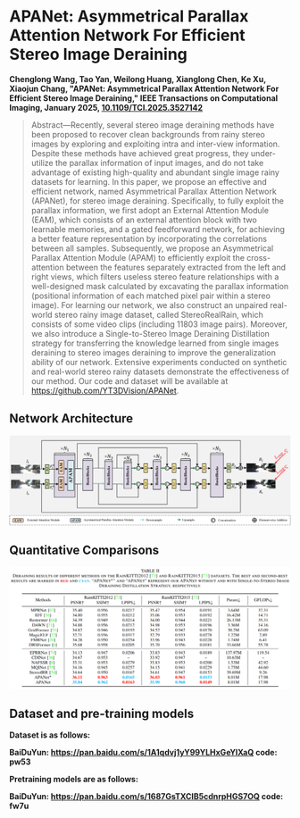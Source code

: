 # APANet: Asymmetrical Parallax Attention Network For Efficient Stereo Image Deraining
**Chenglong Wang, Tao Yan, Weilong Huang, Xianglong Chen, Ke Xu, Xiaojun Chang, "APANet: Asymmetrical Parallax Attention Network For Efficient Stereo Image Deraining," IEEE Transactions on Computational Imaging, January 2025, <a href="https://ieeexplore.ieee.org/document/10833832">[10.1109/TCI.2025.3527142](https://doi.org/10.1109/TCI.2025.3527142)</a>**

> Abstract—Recently, several stereo image deraining methods have been proposed to recover clean backgrounds from rainy stereo images by exploring and exploiting intra and inter-view information. Despite these methods have achieved great progress, they under-utilize the parallax information of input images, and do not take advantage of existing high-quality and abundant single image rainy datasets for learning. In this paper, we propose an effective and efficient network, named Asymmetrical Parallax Attention Network (APANet), for stereo image deraining. Specifically, to fully exploit the parallax information, we first adopt an External Attention Module (EAM), which consists of an external attention block with two learnable memories, and a gated feedforward network, for achieving a better feature representation by incorporating the correlations between all samples. Subsequently, we propose an Asymmetrical Parallax Attention Module (APAM) to efficiently exploit the cross-attention between the features separately extracted from the left and right views, which filters useless stereo feature relationships with a well-designed mask calculated by excavating the parallax information (positional information of each matched pixel pair within a stereo image). For learning our network, we also construct an unpaired real-world stereo rainy image dataset, called StereoRealRain, which consists of some video clips (including 11803 image pairs). Moreover, we also introduce a Single-to-Stereo Image Deraining Distillation strategy for transferring the knowledge learned from single images deraining to stereo images deraining to improve the generalization ability of our network. Extensive experiments conducted on synthetic and real-world stereo rainy datasets demonstrate the effectiveness of our method. Our code and dataset will be available at https://github.com/YT3DVision/APANet.


## Network Architecture
![NetworkArchitecture](./images/network.png)
## Quantitative Comparisons
![QuantitativeComparisons](./images/quantitative.png)
## Dataset and pre-training models
**Dataset is as follows:**

**BaiDuYun:  https://pan.baidu.com/s/1A1qdvj1yY99YLHxGeYIXaQ code: pw53**

**Pretraining models are as follows:**

**BaiDuYun: https://pan.baidu.com/s/1687GsTXCIB5cdnrpHGS7OQ code: fw7u**
